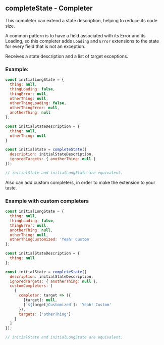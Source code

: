 ## completeState - Completer

This completer can extend a state description, helping to reduce its code size.

A common pattern is to have a field associated with its Error and its Loading, so this completer adds `Loading` and `Error` extensions to the state for every field that is not an exception.

Receives a state description and a list of target exceptions.
### Example:
```js
const initialLongState = {
  thing: null,
  thingLoading: false,
  thingError: null,
  otherThing: null,
  otherThingLoading: false,
  otherThingError: null,
  anotherThing: null
};

const initialStateDescription = {
  thing: null,
  otherThing: null
}

const initialState = completeState({
  description: initialStateDescription,
  ignoredTargets: { anotherThing: null }
});

// initialState and initialLongState are equivalent.
```

Also can add custom completers, in order to make the extension to your taste.

### Example with custom completers

```js
const initialLongState = {
  thing: null,
  thingLoading: false,
  thingError: null,
  anotherThing: null,
  otherThing: null,
  otherThingCustomized: 'Yeah! Custom'
};

const initialStateDescription = {
  thing: null
};

const initialState = completeState({
  description: initialStateDescription,
  ignoredTargets: { anotherThing: null },
  customCompleters: [
    {
      completer: target => ({
        [target]: null,
        [`${target}Customized`]: 'Yeah! Custom'
      }),
      targets: ['otherThing']
    }
  ]
});

// initialState and initialLongState are equivalent.
```
